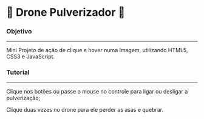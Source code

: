 # :bug: Drone Pulverizador :herb:

### Objetivo
---
<p> Mini Projeto de ação de clique e hover numa Imagem, utilizando HTML5, CSS3 e JavaScript. </p>

### Tutorial
---
<p> Clique nos botões ou passe o mouse no controle para ligar ou desligar a pulverização;</p>

<p> Clique duas vezes no drone para ele perder as asas e quebrar.</p> 
